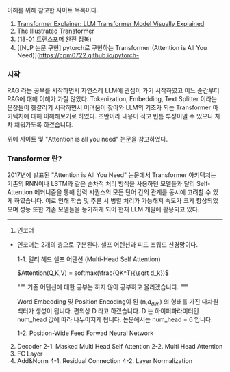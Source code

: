 이해를 위해 참고한 사이트 목록이다.
1.  [Transformer Explainer: LLM Transformer Model Visually Explained](https://poloclub.github.io/transformer-explainer/)
2.  [The Illustrated Transformer](https://nlpinkorean.github.io/illustrated-transformer/)
3.  [(18-01 트랜스포머 완전 정복)](https://wikidocs.net/217018)
4.  [\[NLP 논문 구현\] pytorch로 구현하는 Transformer (Attention is All You Need)](https://cpm0722.github.io/pytorch-


### 시작
RAG 라는 공부를 시작하면서 자연스레 LLM에 관심이 가기 시작하였고 어느 순간부터 RAG에 대해 이해가 가질 않았다. Tokenization, Embedding, Text Splitter 이라는 문장들이 헷갈리기 시작하면서 어려움이 찾아와 LLM의 기초가 되는 Transformer 아키텍처에 대해 이해해보기로 하였다.
초반이라 내용이 적고 빈틈 투성이일 수 있으나 차차 채워가도록 하겠습니다.

위에 사이트 및 "Attention is all you need" 논문을 참고하였다.

### Transformer 란?
2017년에 발표된 "Attention is All You Need" 논문에서 Transformer 아키텍처는 기존의 RNN이나 LSTM과 같은 순차적 처리 방식을 사용하던 모델들과 달리 Self-Attention 메커니즘을 통해 입력 시퀀스의 모든 단어 간의 관계를 동시에 고려할 수 있게 하였습니다. 이로 인해 학습 및 추론 시 병렬 처리가 가능해져 속도가 크게 향상되었으며 성능 또한 기존 모델들을 능가하게 되어 현재 LLM 개발에 활용되고 있다.

-------

1. 인코더
- 인코더는 2개의 층으로 구분된다. 셀프 어텐션과 피드 포워드 신경망이다.

   1-1. 멀티 헤드 셀프 어텐션 (Multi-Head Self Attention)

   $Attention(Q,K,V) = softmax(\frac{QK^T}{\sqrt d_k})$

   """
   기존 어텐션에 대한 공부는 하지 않아 공부하고 올리겠습니다.
   """

   Word Embedding 및 Position Encoding이 된 (n,$d_{dim}$) 의 형태를 가진 다차원 백터가 생성이 됩니다.
   편의상 D 라고 하겠습니다. D 는 하이퍼파라미터인 num_head 값에 따라 나누어지게 됩니다. 논문에서는 num_head = 6 입니다.

   1-2. Position-Wide Feed Forwad Neural Network

2. Decoder
   2-1. Masked Multi Head Self Attention
   2-2. Multi Head Attention
3. FC Layer
4. Add&Norm
   4-1. Residual Connection
   4-2. Layer Normalization


